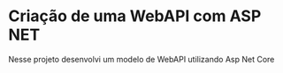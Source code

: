 # Criação de uma WebAPI com ASP NET
Nesse projeto desenvolvi um modelo de WebAPI utilizando Asp Net Core
